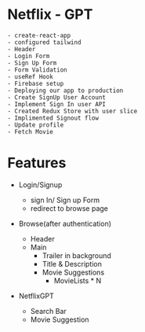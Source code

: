 # Netflix - GPT

    - create-react-app
    - configured tailwind
    - Header
    - Login Form
    - Sign Up Form
    - Form Validation
    - useRef Hook
    - Firebase setup
    - Deploying our app to production
    - Create SignUp User Account
    - Implement Sign In user API
    - Created Redux Store with user slice
    - Implimented Signout flow
    - Update profile
    - Fetch Movie 


# Features

- Login/Signup

  - sign In/ Sign up Form
  - redirect to browse page

- Browse(after authentication)

  - Header
  - Main
    - Trailer in background
    - Title & Description
    - Movie Suggestions
      - MovieLists \* N

- NetflixGPT
  - Search Bar
  - Movie Suggestion
